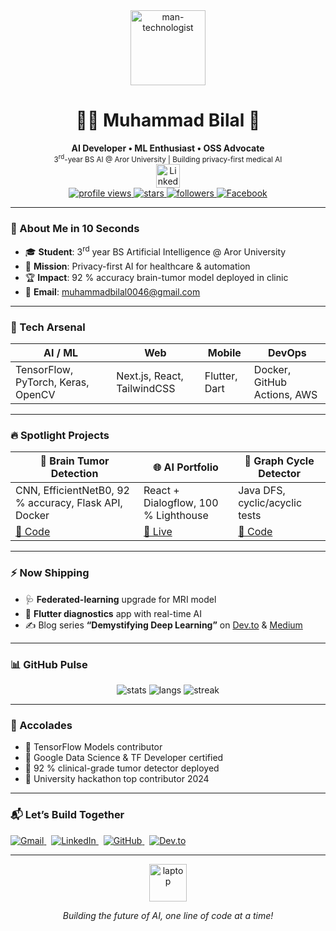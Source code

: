 <div align="center">
  <img src="https://raw.githubusercontent.com/Tarikul-Islam-Anik/Animated-Fluent-Emojis/master/Emojis/People/Man%20Technologist.png  " width="120" alt="man-technologist">
  <h1>👨‍💻 Muhammad Bilal 🚀</h1>
  <strong>AI Developer • ML Enthusiast • OSS Advocate</strong><br>
  <sup>3<sup>rd</sup>-year BS AI @ Aror University | Building privacy-first medical AI</sup>

  <br>

  <!-- 🔗 Jumbo LinkedIn Badge -->
  <a href="https://www.linkedin.com/in/muhammadbilal0046  " target="_blank">
    <img src="https://img.shields.io/badge/LinkedIn-Connect%20on%20LinkedIn-0077B5?style=for-the-badge&logo=linkedin&logoColor=white  " height="38" alt="LinkedIn"/>
  </a>

  <br>

  <!-- 🎯 Stats Row -->
  <a href="https://komarev.com/ghpvc/?username=bilal-0046  ">
    <img src="https://komarev.com/ghpvc/?username=bilal-0046&label=Profile%20Views&color=ff69b4&style=flat-square  " alt="profile views"/>
  </a>
  <a href="https://github.com/bilal-0046?tab=repositories  ">
    <img src="https://img.shields.io/github/stars/bilal-0046?label=Stars&style=social  " alt="stars"/>
  </a>
  <a href="https://github.com/bilal-0046  ">
    <img src="https://img.shields.io/github/followers/bilal-0046?label=Follow&style=social  " alt="followers"/>
  </a>
  <a href="https://fb.com/muhammad.bilal  ">
    <img src="https://img.shields.io/badge/Facebook-Follow-1877F2?style=flat-square&logo=facebook&logoColor=white  " alt="Facebook"/>
  </a>
</div>

---

### 🌟 About Me in 10 Seconds
- 🎓 **Student**: 3<sup>rd</sup> year BS Artificial Intelligence @ Aror University  
- 🎯 **Mission**: Privacy-first AI for healthcare & automation  
- 🏆 **Impact**: 92 % accuracy brain-tumor model deployed in clinic  
- 📩 **Email**: [muhammadbilal0046@gmail.com](mailto:muhammadbilal0046@gmail.com)

---

### 🧰 Tech Arsenal

| **AI / ML** | **Web** | **Mobile** | **DevOps** |
|-------------|---------|------------|------------|
| TensorFlow, PyTorch, Keras, OpenCV | Next.js, React, TailwindCSS | Flutter, Dart | Docker, GitHub Actions, AWS |

---

### 🔥 Spotlight Projects

| 🧠 Brain Tumor Detection | 🌐 AI Portfolio | 🔄 Graph Cycle Detector |
|--------------------------|-----------------|--------------------------|
| CNN, EfficientNetB0, 92 % accuracy, Flask API, Docker | React + Dialogflow, 100 % Lighthouse | Java DFS, cyclic/acyclic tests |
| [🔗 Code](https://github.com/bilal-0046/brain-tumor-detection  ) | [🔗 Live](https://github.com/bilal-0046/portfolio  ) | [🔗 Code](https://github.com/bilal-0046/graph-cycle-detection  ) |

---

### ⚡ Now Shipping

- 🩺 **Federated-learning** upgrade for MRI model  
- 📱 **Flutter diagnostics** app with real-time AI  
- ✍️ Blog series **“Demystifying Deep Learning”** on [Dev.to](https://dev.to/bilal0046  ) & [Medium](https://medium.com/@muhammadbilal0046  )

---

### 📊 GitHub Pulse

<div align="center">
  <img src="https://github-readme-stats.vercel.app/api?username=bilal-0046&show_icons=true&theme=gruvbox&hide_border=true&bg_color=0d1117  " alt="stats" />
  <img src="https://github-readme-stats.vercel.app/api/top-langs?username=bilal-0046&layout=compact&theme=gruvbox&hide_border=true&bg_color=0d1117  " alt="langs" />
  <img src="https://github-readme-streak-stats.herokuapp.com/?user=bilal-0046&theme=gruvbox&hide_border=true&background=0d1117  " alt="streak" />
</div>

---

### 🏅 Accolades

- 🥇 TensorFlow Models contributor  
- 📜 Google Data Science & TF Developer certified  
- 🚀 92 % clinical-grade tumor detector deployed  
- 🌟 University hackathon top contributor 2024

---

### 📬 Let’s Build Together

<a href="mailto:muhammadbilal0046@gmail.com">
  <img src="https://img.shields.io/badge/Gmail-D14836?style=for-the-badge&logo=gmail&logoColor=white  " alt="Gmail"/>
</a>
&nbsp;
<a href="https://www.linkedin.com/in/muhammadbilal0046  ">
  <img src="https://img.shields.io/badge/LinkedIn-0077B5?style=for-the-badge&logo=linkedin&logoColor=white  " alt="LinkedIn"/>
</a>
&nbsp;
<a href="https://github.com/bilal-0046  ">
  <img src="https://img.shields.io/badge/GitHub-181717?style=for-the-badge&logo=github&logoColor=white  " alt="GitHub"/>
</a>
&nbsp;
<a href="https://dev.to/bilal0046  ">
  <img src="https://img.shields.io/badge/Dev.to-0A0A0A?style=for-the-badge&logo=dev.to&logoColor=white  " alt="Dev.to"/>
</a>

---

<div align="center">
  <img src="https://raw.githubusercontent.com/Tarikul-Islam-Anik/Animated-Fluent-Emojis/master/Emojis/Objects/Laptop.png  " width="60" alt="laptop"/>
  <p><em>Building the future of AI, one line of code at a time!</em></p>
</div>
